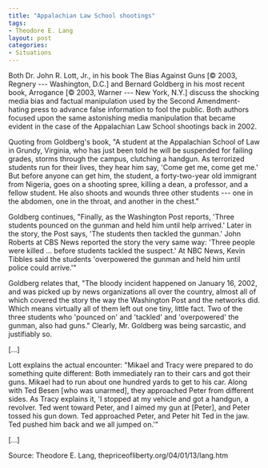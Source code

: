 ```yaml
---
title: "Appalachian Law School shootings"
tags:
- Theodore E. Lang
layout: post
categories:
- Situations
---
```


Both Dr. John R. Lott, Jr., in his book The Bias Against Guns \[© 2003, Regnery --- Washington, D.C.\] and Bernard Goldberg in his most recent book, Arrogance \[© 2003, Warner --- New York, N.Y.\] discuss the shocking media bias and factual manipulation used by the Second Amendment-hating press to advance false information to fool the public. Both authors focused upon the same astonishing media manipulation that became evident in the case of the Appalachian Law School shootings back in 2002.

Quoting from Goldberg's book, "A student at the Appalachian School of Law in Grundy, Virginia, who has just been told he will be suspended for failing grades, storms through the campus, clutching a handgun. As terrorized students run for their lives, they hear him say, 'Come get me, come get me.' But before anyone can get him, the student, a forty-two-year old immigrant from Nigeria, goes on a shooting spree, killing a dean, a professor, and a fellow student. He also shoots and wounds three other students --- one in the abdomen, one in the throat, and another in the chest."

Goldberg continues, "Finally, as the Washington Post reports, 'Three students pounced on the gunman and held him until help arrived.' Later in the story, the Post says, 'The students then tackled the gunman.' John Roberts at CBS News reported the story the very same way: 'Three people were killed ... before students tackled the suspect.' At NBC News, Kevin Tibbles said the students 'overpowered the gunman and held him until police could arrive.'"

Goldberg relates that, "The bloody incident happened on January 16, 2002, and was picked up by news organizations all over the country, almost all of which covered the story the way the Washington Post and the networks did. Which means virtually all of them left out one tiny, little fact. Two of the three students who 'pounced on' and 'tackled' and 'overpowered' the gunman, also had guns." Clearly, Mr. Goldberg was being sarcastic, and justifiably so.

\[...\]

Lott explains the actual encounter: "Mikael and Tracy were prepared to do something quite different: Both immediately ran to their cars and got their guns. Mikael had to run about one hundred yards to get to his car. Along with Ted Besen \[who was unarmed\], they approached Peter from different sides. As Tracy explains it, 'I stopped at my vehicle and got a handgun, a revolver. Ted went toward Peter, and I aimed my gun at \[Peter\], and Peter tossed his gun down. Ted approached Peter, and Peter hit Ted in the jaw. Ted pushed him back and we all jumped on.'"

\[...\]

Source: Theodore E. Lang, thepriceofliberty.org/04/01/13/lang.htm
